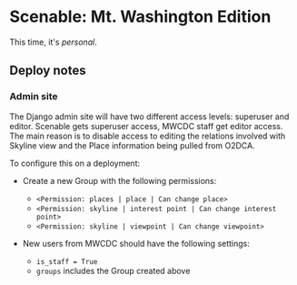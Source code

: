 # Scenable: Mt. Washington Edition

This time, it's *personal*.

## Deploy notes

### Admin site

The Django admin site will have two different access levels: superuser and
editor. Scenable gets superuser access, MWCDC staff get editor access. The main
reason is to disable access to editing the relations involved with Skyline view and the Place information being pulled from O2DCA.

To configure this on a deployment:


* Create a new Group with the following permissions:
	- `<Permission: places | place | Can change place>`
	- `<Permission: skyline | interest point | Can change interest point>`
	- `<Permission: skyline | viewpoint | Can change viewpoint>`

* New users from MWCDC should have the following settings:
	- `is_staff = True`
	- `groups` includes the Group created above

